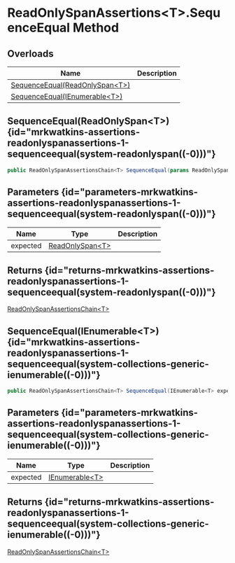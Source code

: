 # ReadOnlySpanAssertions&lt;T&gt;.SequenceEqual Method
## Overloads

| Name | Description |
| ---- | ----------- |
| [SequenceEqual(ReadOnlySpan&lt;T&gt;)](MrKWatkins.Assertions.ReadOnlySpanAssertions-1.SequenceEqual.md#mrkwatkins-assertions-readonlyspanassertions-1-sequenceequal(system-readonlyspan((-0)))) |  |
| [SequenceEqual(IEnumerable&lt;T&gt;)](MrKWatkins.Assertions.ReadOnlySpanAssertions-1.SequenceEqual.md#mrkwatkins-assertions-readonlyspanassertions-1-sequenceequal(system-collections-generic-ienumerable((-0)))) |  |

## SequenceEqual(ReadOnlySpan&lt;T&gt;) {id="mrkwatkins-assertions-readonlyspanassertions-1-sequenceequal(system-readonlyspan((-0)))"}

```c#
public ReadOnlySpanAssertionsChain<T> SequenceEqual(params ReadOnlySpan<T> expected);
```

## Parameters {id="parameters-mrkwatkins-assertions-readonlyspanassertions-1-sequenceequal(system-readonlyspan((-0)))"}

| Name | Type | Description |
| ---- | ---- | ----------- |
| expected | [ReadOnlySpan&lt;T&gt;](https://learn.microsoft.com/en-gb/dotnet/api/System.ReadOnlySpan-1) |  |

## Returns {id="returns-mrkwatkins-assertions-readonlyspanassertions-1-sequenceequal(system-readonlyspan((-0)))"}

[ReadOnlySpanAssertionsChain&lt;T&gt;](MrKWatkins.Assertions.ReadOnlySpanAssertionsChain-1.md)
## SequenceEqual(IEnumerable&lt;T&gt;) {id="mrkwatkins-assertions-readonlyspanassertions-1-sequenceequal(system-collections-generic-ienumerable((-0)))"}

```c#
public ReadOnlySpanAssertionsChain<T> SequenceEqual(IEnumerable<T> expected);
```

## Parameters {id="parameters-mrkwatkins-assertions-readonlyspanassertions-1-sequenceequal(system-collections-generic-ienumerable((-0)))"}

| Name | Type | Description |
| ---- | ---- | ----------- |
| expected | [IEnumerable&lt;T&gt;](https://learn.microsoft.com/en-gb/dotnet/api/System.Collections.Generic.IEnumerable-1) |  |

## Returns {id="returns-mrkwatkins-assertions-readonlyspanassertions-1-sequenceequal(system-collections-generic-ienumerable((-0)))"}

[ReadOnlySpanAssertionsChain&lt;T&gt;](MrKWatkins.Assertions.ReadOnlySpanAssertionsChain-1.md)
